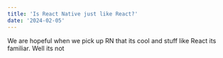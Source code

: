 ```yaml
---
title: 'Is React Native just like React?'
date: '2024-02-05'
---
```


We are hopeful when we pick up RN that its cool and stuff like React its familiar. Well its not
